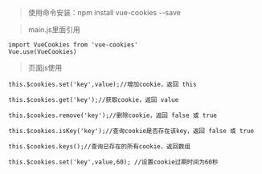 > 使用命令安装：npm install vue-cookies --save

> main.js里面引用

```vue
import VueCookies from 'vue-cookies'
Vue.use(VueCookies)
```

> 页面js使用

```vue
this.$cookies.set('key',value);//增加cookie，返回 this
 
this.$cookies.get('key');//获取cookie，返回 value
 
this.$cookies.remove('key');//删除cookie，返回 false 或 true
 
this.$cookies.isKey('key');//查询cookie是否存在该key，返回 false 或 true
 
this.$cookies.keys();//查询已存在的所有cookie，返回数组

this.$cookies.set('key',value,60); //设置cookie过期时间为60秒
```

